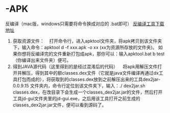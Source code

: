 # -APK
反编译（mac版，windows只需要将命令换成对应的 .bat即可）
[反编译工具下载地址](https://ibotpeaches.github.io/Apktool/)
1. 获取资源文件：
    打开命令行，进入apktool文件夹，将apk拷贝到该文件夹下，输入命令：apktool d -f xxx.apk -o xx (xx为资源所存放的文件夹)。
    如果你想将反编译完的文件重新打包成apk，那你可以：输入apktool.bat   b    test（你编译出来文件夹）便可。
2. 得到JAVA源代码（这里得到的是经过混淆后的代码）
    将apk用解压文件打开并解压，得到其中的额classes.dex文件（它就是java文件编译再通过dx工具打包而成的），将获取到的classes.dex放到之前解压出来的工具dex2jar-0.0.9.15 文件夹内，命令行定位到该文件夹下，输入：./ dex2jar.sh classes.dex，在改目录下会生成一个classes_dex2jar.jar的文件，然后打开工具jd-gui文件夹里的jd-gui.exe，之后用该工具打开之前生成的classes_dex2jar.jar文件，便可以看到源码了。
